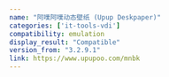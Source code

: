 ```yaml
---
name: "阿噗阿噗动态壁纸 (Upup Deskpaper)"
categories: ['it-tools-vdi']
compatibility: emulation
display_result: "Compatible"
version_from: "3.2.9.1"
link: https://www.upupoo.com/mnbk
---
```

